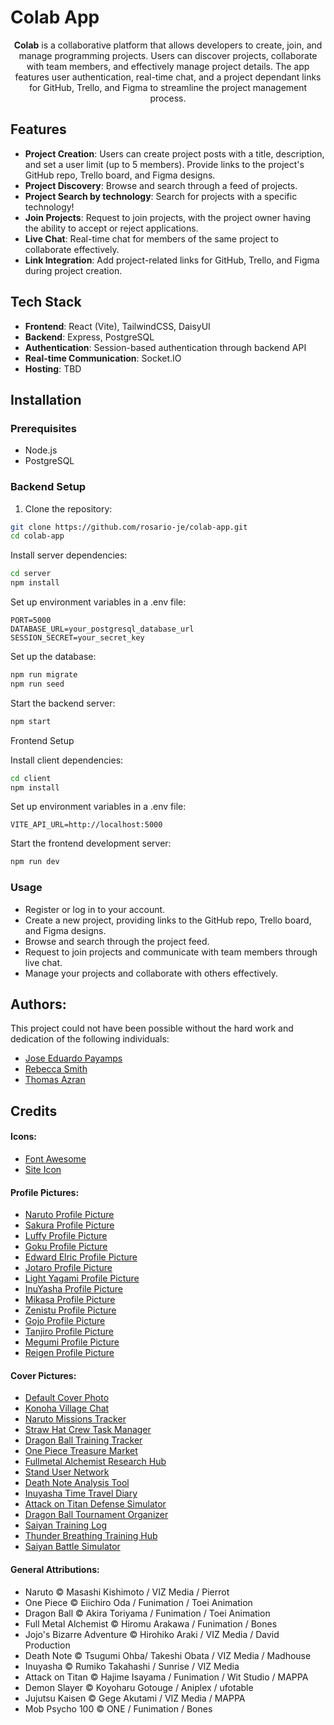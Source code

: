 # Colab App
<center>

**Colab** is a collaborative platform that allows developers to create, join, and manage programming projects. Users can discover projects, collaborate with team members, and effectively manage project details. The app features user authentication, real-time chat, and a project dependant links for GitHub, Trello, and Figma to streamline the project management process.

</center>

## Features

- **Project Creation**: Users can create project posts with a title, description, and set a user limit (up to 5 members). Provide links to the project's GitHub repo, Trello board, and Figma designs.
- **Project Discovery**: Browse and search through a feed of projects.
- **Project Search by technology**: Search for projects with a specific technology!
- **Join Projects**: Request to join projects, with the project owner having the ability to accept or reject applications.
- **Live Chat**: Real-time chat for members of the same project to collaborate effectively.
- **Link Integration**: Add project-related links for GitHub, Trello, and Figma during project creation.

## Tech Stack

- **Frontend**: React (Vite), TailwindCSS, DaisyUI
- **Backend**: Express, PostgreSQL
- **Authentication**: Session-based authentication through backend API
- **Real-time Communication**: Socket.IO
- **Hosting**: TBD

## Installation

### Prerequisites

- Node.js
- PostgreSQL

### Backend Setup
1. Clone the repository:

```bash
git clone https://github.com/rosario-je/colab-app.git
cd colab-app
```

Install server dependencies:

```bash
cd server
npm install
```

Set up environment variables in a .env file:

```env
PORT=5000
DATABASE_URL=your_postgresql_database_url
SESSION_SECRET=your_secret_key
```

Set up the database:

```bash
npm run migrate
npm run seed
```

Start the backend server:

```bash
npm start
```

Frontend Setup

Install client dependencies:

```bash
cd client
npm install
```

Set up environment variables in a .env file:

```env
VITE_API_URL=http://localhost:5000
```

Start the frontend development server:

```bash
npm run dev
```

### Usage

- Register or log in to your account.
- Create a new project, providing links to the GitHub repo, Trello board, and Figma designs.
- Browse and search through the project feed.
- Request to join projects and communicate with team members through live chat.
- Manage your projects and collaborate with others effectively.

## Authors:
This project could not have been possible without the hard work and dedication of the following individuals:
- [Jose Eduardo Payamps](https://github.com/rosario-je)
- [Rebecca Smith](https://github.com/beccasbizarreadventure)
- [Thomas Azran](https://github.com/Xanadude2112)


## Credits 
#### Icons: 
- <a href="https://fontawesome.com/icons">Font Awesome</a>
- <a href="https://www.freepik.com/icon/idea_7610845">Site Icon</a>
#### Profile Pictures:
- <a href="https://i.pinimg.com/originals/ab/08/9f/ab089f4568627b25427c6896292d8d11.png">Naruto Profile Picture</a> 
- <a href="https://i.pinimg.com/originals/4d/96/c4/4d96c4eb4f2c2bfa6c6ce1f07b7851b0.jpg">Sakura Profile Picture</a>
- <a href="https://i.pinimg.com/originals/5a/71/37/5a71371a2024061c6cf8f7c9d1ef043b.jpg">Luffy Profile Picture</a>
- <a href="https://i.pinimg.com/originals/07/7b/70/077b707ee484fe1b24ca295fbe8542bf.jpg">Goku Profile Picture</a>
- <a href="https://i.pinimg.com/originals/dd/ee/f5/ddeef5dd4173a48e8f8d69272aa064ca.jpg">Edward Elric Profile Picture</a>
- <a href="https://i.pinimg.com/originals/8f/bc/36/8fbc36e9d29bd8e59dc5fa621842668d.jpg">Jotaro Profile Picture</a>
- <a href="https://i.pinimg.com/564x/76/c4/c6/76c4c6c7d5d87a41ed9843583f8a01d1.jpg">Light Yagami Profile Picture</a>
- <a href="https://i.pinimg.com/originals/c4/18/37/c41837027134824823e3195a193d8913.jpg">InuYasha Profile Picture</a>
- <a href="https://i.pinimg.com/736x/2a/26/fa/2a26fa25a5488da0c045bee2c75802b7.jpg">Mikasa Profile Picture</a>
- <a href="https://i.pinimg.com/originals/4f/67/f1/4f67f1731b4c4a414b63728cf9851da5.jpg">Zenistu Profile Picture</a>
- <a href="https://i.pinimg.com/originals/92/f9/49/92f949510afd67fbc38bfcd91fca389e.png">Gojo Profile Picture</a>
- <a href="https://i.pinimg.com/originals/a7/22/f0/a722f0b3026b8c30422ccbced5122652.jpg">Tanjiro Profile Picture</a>
- <a href="https://i.pinimg.com/originals/de/78/f5/de78f5a47f498aa5b52bcdeb79fcad28.jpg">Megumi Profile Picture</a>
- <a href="https://i.pinimg.com/originals/77/3f/93/773f932ac8541d54d1da11de2211214c.jpg">Reigen Profile Picture</a>

#### Cover Pictures: 
- <a href="https://staticg.sportskeeda.com/editor/2023/05/90701-16836967841966-1920.jpg">Default Cover Photo </a>
- <a href="https://i.pinimg.com/originals/b1/71/ec/b171ec6c19523d1ee836cd2900af5893.jpg">Konoha Village Chat</a>
- <a href="https://i.pinimg.com/originals/ad/3d/ab/ad3dab47a175bf036e22a6e9545fa5e8.jpg">Naruto Missions Tracker</a>
- <a href="https://i.pinimg.com/originals/af/cc/de/afccdefeae5fee31e5dc4f56fe6b2bfe.jpg">Straw Hat Crew Task Manager</a>
- <a href="https://qph.cf2.quoracdn.net/main-qimg-b54f828a154b86e5c4cbd8bffbf8fe93">Dragon Ball Training Tracker</a>
- <a href="https://imgix.ranker.com/user_node_img/50135/1002685433/original/1002685433-photo-u-207946133">One Piece Treasure Market</a>
- <a href="https://i.pinimg.com/originals/5b/3f/46/5b3f46519bd873bc20e765ae122ed329.jpg">Fullmetal Alchemist Research Hub</a>
- <a href="https://i.kym-cdn.com/entries/icons/original/000/028/952/cover4.jpg">Stand User Network</a>
- <a href="https://www.reddit.com/media?url=https%3A%2F%2Fi.redd.it%2F7n2k6cqfeu381.jpg">Death Note Analysis Tool</a>
- <a href="https://m.media-amazon.com/images/M/MV5BMGI2MDI1N2MtMjkzNC00NjkwLWIyNjAtYWM0OTAyMjAwMjY2XkEyXkFqcGdeQXVyOTc5MDI5NjE@._V1_.jpg">Inuyasha Time Travel Diary</a>
- <a href="https://i.pinimg.com/originals/74/b2/c2/74b2c27db97a1c64a6b2fc77d34cc73f.jpg">Attack on Titan Defense Simulator</a>
- <a href="https://i.pinimg.com/originals/80/3d/bf/803dbf1f6f9c8e18fd297c29995d13dc.jpg">Dragon Ball Tournament Organizer</a>
- <a href="https://i.pinimg.com/originals/04/77/90/04779067a514363b57857c1fbf898029.jpg">Saiyan Training Log</a>
- <a href="https://i.pinimg.com/originals/42/97/2e/42972e03f3ee6080e4d40e1d108e0dfc.jpg">Thunder Breathing Training Hub</a>
- <a href="https://i.pinimg.com/originals/4d/f1/a0/4df1a066cbb26470ef104572a0c68e8d.jpg">Saiyan Battle Simulator</a>

#### General Attributions:
- Naruto © Masashi Kishimoto / VIZ Media / Pierrot 
- One Piece © Eiichiro Oda / Funimation / Toei Animation
- Dragon Ball © Akira Toriyama / Funimation / Toei Animation
- Full Metal Alchemist © Hiromu Arakawa / Funimation / Bones
- Jojo's Bizarre Adventure © Hirohiko Araki / VIZ Media / David Production
- Death Note © Tsugumi Ohba/ Takeshi Obata / VIZ Media / Madhouse
- Inuyasha © Rumiko Takahashi / Sunrise / VIZ Media
- Attack on Titan © Hajime Isayama / Funimation / Wit Studio / MAPPA
- Demon Slayer © Koyoharu Gotouge / Aniplex / ufotable
- Jujutsu Kaisen © Gege Akutami / VIZ Media / MAPPA
- Mob Psycho 100 © ONE / Funimation / Bones